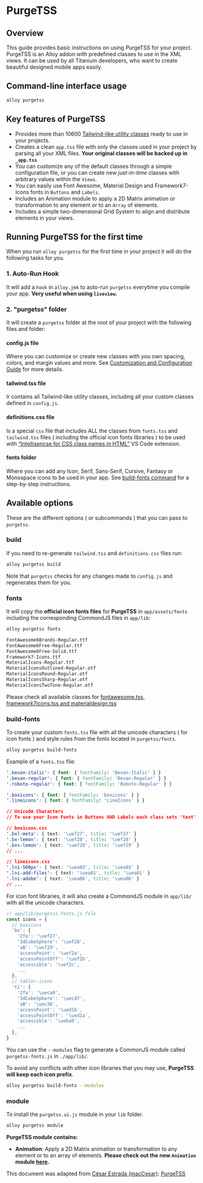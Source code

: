 # PurgeTSS

## Overview

This guide provides basic instructions on using PurgeTSS for your project. PurgeTSS is an Alloy addon with predefined classes to use in the XML views. It can be used by  all Titanium developers, who want to create beautiful designed mobile apps easily.

## Command-line interface usage

```bash
alloy purgetss
```

## Key features of PurgeTSS 
- Provides more than 10600 [Tailwind-like utility classes](https://tailwindcss.com/) ready to use in your projects.
- Creates a clean `app.tss` file with only the classes used in your project by parsing all your XML files. **Your original classes will be backed up in `_app.tss`**
- You can customize any of the default classes through a simple configuration file, or you can create new *just-in-time* classes with arbitrary values within the `Views`.
- You can easily use Font Awesome, Material Design and Framework7-Icons fonts in `Buttons` and `Labels`.
- Includes an Animation module to apply a 2D Matrix animation or transformation to any element or to an `Array` of elements.
- Includes a simple two-dimensional Grid System to align and distribute elements in your views.

## Running PurgeTSS for the first time
When you run `alloy purgetss` for the first time in your project it will do the following tasks for you.

### 1. Auto-Run Hook
It will add a `hook` in `alloy.jmk` to auto-run `purgetss` everytime you compile your app. **Very useful when using `liveview`.**

### 2. "purgetss" folder
It will create a `purgetss` folder at the root of your project with the following files and folder:

#### config.js file
Where you can customize or create new classes with you own spacing, colors, and margin values and more. See [Customization and Configuration Guide](/guide/Alloy_Framework/Alloy_PurgeTSS/configuring-guide.md) for more details.

#### tailwind.tss file
Ir contains all Tailwind-like utility classes, including all your custom classes defined in `config.js`.

#### definitions.css file
Is a special `css` file that includes ALL the classes from `fonts.tss` and `tailwind.tss` files ( including the official icon fonts libraries ) to be used with [“Intellisencse for CSS class names in HTML”](/guide/Alloy_Framework/Alloy_PurgeTSS/Whats_New/v5.2.1.md#new-definitionscss-file) VS Code extension.

#### fonts folder
Where you can add any Icon, Serif, Sans-Serif, Cursive, Fantasy or Monospace icons to be used in your app. See [build-fonts command](/guide/Alloy_Framework/Alloy_PurgeTSS/Whats_New/v5.1.0.md#instructions-to-recreate-any-of-the-deleted-libraries) for a step-by-step instructions.

## Available options
These are the different options ( or subcommands ) that you can pass to `purgetss`.
### build
If you need to re-generate `tailwind.tss` and `definitions.css` files run:

```bash
alloy purgetss build
```
Note that `purgetss` checks for any changes made to `config.js` and regenerates them for you.

### fonts
It will copy the **official icon fonts files** for **PurgeTSS** in `app/assets/fonts` including the corresponding CommondJS files in `app/lib`:

```bash
alloy purgetss fonts
```

```bash
FontAwesome6Brands-Regular.ttf
FontAwesome6Free-Regular.ttf
FontAwesome6Free-Solid.ttf
Framework7-Icons.ttf
MaterialIcons-Regular.ttf
MaterialIconsOutlined-Regular.otf
MaterialIconsRound-Regular.otf
MaterialIconsSharp-Regular.otf
MaterialIconsTwoTone-Regular.otf
```
Please check all available classes for [fontawesome.tss, framework7icons.tss and materialdesign.tss](https://github.com/macCesar/purgeTSS#list-of-available-classes)

### build-fonts
To create your custom `fonts.tss` file with all the unicode characters ( for icon fonts ) and style rules from the fonts located in `purgetss/fonts`.

```bash
alloy purgetss build-fonts
```

Example of a `fonts.tss` file:
```css
'.bevan-italic': { font: { fontFamily: 'Bevan-Italic' } }
'.bevan-regular': { font: { fontFamily: 'Bevan-Regular' } }
'.roboto-regular': { font: { fontFamily: 'Roboto-Regular' } }

'.boxicons': { font: { fontFamily: 'boxicons' } }
'.lineicons': { font: { fontFamily: 'LineIcons' } }

// Unicode Characters
// To use your Icon Fonts in Buttons AND Labels each class sets 'text' and 'title' properties

// boxicons.css
'.bxl-meta': { text: '\uef27', title: '\uef27' }
'.bx-lemon': { text: '\uef28', title: '\uef28' }
'.bxs-lemon': { text: '\uef29', title: '\uef29' }
// ...

// lineicons.css
'.lni-500px': { text: '\uea03', title: '\uea03' }
'.lni-add-files': { text: '\uea01', title: '\uea01' }
'.lni-adobe': { text: '\uea06', title: '\uea06' }
// ...
```

For icon font libraries, it will also create a CommondJS module in `app/lib/` with all the unicode characters.

```javascript
// app/lib/purgetss.fonts.js file
const icons = {
  // boxicons
  'bx': {
    '2fa': '\uef27',
    '3dCubeSphere': '\uef28',
    'aB': '\uef29',
    'accessPoint': '\uef2a',
    'accessPointOff': '\uef2b',
    'accessible': '\uef2c',
    ...
  },
  // tabler-icons
  'ti': {
    '2fa': '\ueca0',
    '3dCubeSphere': '\uecd7',
    'aB': '\uec36',
    'accessPoint': '\ued1b',
    'accessPointOff': '\ued1a',
    'accessible': '\ueba9',
    ...
  },
}
```

You can use the `--modules` flag to generate a CommonJS module called `purgetss-fonts.js` in `./app/lib/`.

To avoid any conflicts with other icon libraries that you may use, **PurgeTSS will keep each icon prefix**.

```bash
alloy purgetss build-fonts --modules
```

### module
To install the `purgetss.ui.js` module in your `lib` folder.

```bash
alloy purgetss module
```

**PurgeTSS module contains:**
- **Animation**: Apply a 2D Matrix animation or transformation to any element or to an array of elements. **Please check out the new `Animation` module [here](/guide/Alloy_Framework/Alloy_PurgeTSS/Whats_New/v2.5.0.md#animation-module).**

This document was adapted from [César Estrada (macCesar)](https://github.com/macCesar/): [PurgeTSS](https://github.com/macCesar/purgeTSS)
